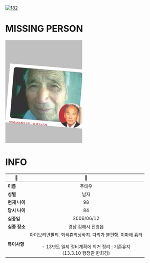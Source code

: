 [![182](https://img.shields.io/badge/%EC%8B%A4%EC%A2%85%EC%8B%A0%EA%B3%A0%EB%8A%94%20%EA%B5%AD%EB%B2%88%EC%97%86%EC%9D%B4-182-blue)](http://safe182.go.kr/index.do)

# MISSING PERSON

<img src="./missing_person.jpg">

# INFO

|🔑|💎|
|--|:--:|
|**이름**|주태우|
|**성별**|남자|
|**현재 나이**|98|
|**당시 나이**|84|
|**실종일**|2006/06/12|
|**실종 장소**|경남 김해시 진영읍 |
|**특이사항**|아이보리반팔티. 회색츄리닝바지. 다리가 불편함. 이마에 흉터</br></br>- 13년도 일제 정비계획에 의거 정리 : 기존유지</br>(13.3.10 행정관 한희경)|
